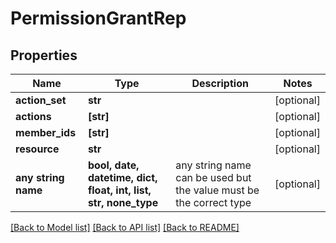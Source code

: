 # PermissionGrantRep


## Properties
Name | Type | Description | Notes
------------ | ------------- | ------------- | -------------
**action_set** | **str** |  | [optional] 
**actions** | **[str]** |  | [optional] 
**member_ids** | **[str]** |  | [optional] 
**resource** | **str** |  | [optional] 
**any string name** | **bool, date, datetime, dict, float, int, list, str, none_type** | any string name can be used but the value must be the correct type | [optional]

[[Back to Model list]](../README.md#documentation-for-models) [[Back to API list]](../README.md#documentation-for-api-endpoints) [[Back to README]](../README.md)


